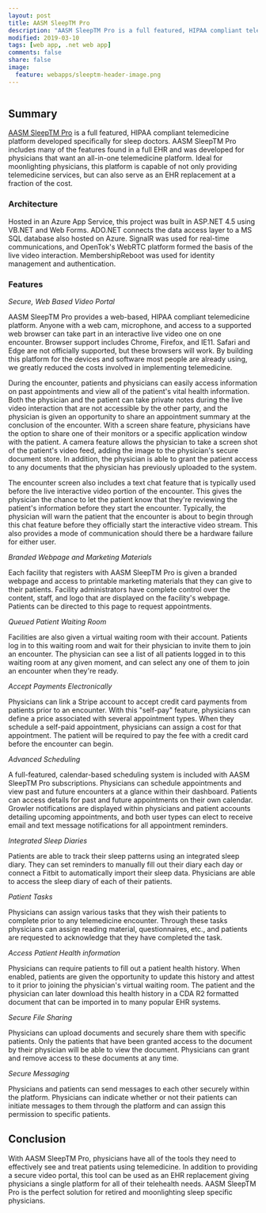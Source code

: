 ```yaml
---
layout: post
title: AASM SleepTM Pro
description: "AASM SleepTM Pro is a full featured, HIPAA compliant telemedicine platform built specifically for sleep doctors. In addition to a secure video portal, this platform features an advanced scheduling system, integrated sleep diaries, secure messaging and file sharing, access to patient health information, the ability to accept patient payments electronically, a branded website, and branded marketing materials. AASM SleepTM Pro is an electronic health record replacement in addition to a telemedicine platform."
modified: 2019-03-10
tags: [web app, .net web app]
comments: false
share: false
image:
  feature: webapps/sleeptm-header-image.png
---
```


<figure style="text-align: center">
    <img src="{{ site.url }}/images/webapps/sleeptm-pro.png" alt="">
</figure>

## Summary

[AASM SleepTM Pro](https://sleeptm.com) is a full featured, HIPAA compliant telemedicine platform developed specifically for sleep doctors. AASM SleepTM Pro includes many of the features found in a full EHR and was developed for physicians that want an all-in-one telemedicine platform. Ideal for moonlighting physicians, this platform is capable of not only providing telemedicine services, but can also serve as an EHR replacement at a fraction of the cost.

### Architecture

Hosted in an Azure App Service, this project was built in ASP.NET 4.5 using VB.NET and Web Forms. ADO.NET connects the data access layer to a MS SQL database also hosted on Azure. SignalR was used for real-time communications, and OpenTok's WebRTC platform formed the basis of the live video interaction. MembershipReboot was used for identity management and authentication.

### Features

*Secure, Web Based Video Portal*

AASM SleepTM Pro provides a web-based, HIPAA compliant telemedicine platform. Anyone with a web cam, microphone, and access to a supported web browser can take part in an interactive live video one on one encounter. Browser support includes Chrome, Firefox, and IE11. Safari and Edge are not officially supported, but these browsers will work. By building this platform for the devices and software most people are already using, we greatly reduced the costs involved in implementing telemedicine.

During the encounter, patients and physicians can easily access information on past appointments and view all of the patient's vital health information. Both the physician and the patient can take private notes during the live video interaction that are not accessible by the other party, and the physician is given an opportunity to share an appointment summary at the conclusion of the encounter. With a screen share feature, physicians have the option to share one of their monitors or a specific application window with the patient. A camera feature allows the physician to take a screen shot of the patient's video feed, adding the image to the physician's secure document store. In addition, the physician is able to grant the patient access to any documents that the physician has previously uploaded to the system.

The encounter screen also includes a text chat feature that is typically used before the live interactive video portion of the encounter. This gives the physician the chance to let the patient know that they're reviewing the patient's information before they start the encounter. Typically, the physician will warn the patient that the encounter is about to begin through this chat feature before they officially start the interactive video stream. This also provides a mode of communication should there be a hardware failure for either user.

*Branded Webpage and Marketing Materials*

Each facility that registers with AASM SleepTM Pro is given a branded webpage and access to printable marketing materials that they can give to their patients. Facility administrators have complete control over the content, staff, and logo that are displayed on the facility's webpage. Patients can be directed to this page to request appointments.

*Queued Patient Waiting Room*

Facilities are also given a virtual waiting room with their account. Patients log in to this waiting room and wait for their physician to invite them to join an encounter. The physician can see a list of all patients logged in to this waiting room at any given moment, and can select any one of them to join an encounter when they're ready.   

*Accept Payments Electronically*

Physicians can link a Stripe account to accept credit card payments from patients prior to an encounter. With this "self-pay" feature, physicians can define a price associated with several appointment types. When they schedule a self-paid appointment, physicians can assign a cost for that appointment. The patient will be required to pay the fee with a credit card before the encounter can begin.

*Advanced Scheduling*

A full-featured, calendar-based scheduling system is included with AASM SleepTM Pro subscriptions. Physicians can schedule appointments and view past and future encounters at a glance within their dashboard. Patients can access details for past and future appointments on their own calendar. Growler notifications are displayed within physicians and patient accounts detailing upcoming appointments, and both user types can elect to receive email and text message notifications for all appointment reminders.

*Integrated Sleep Diaries*

Patients are able to track their sleep patterns using an integrated sleep diary. They can set reminders to manually fill out their diary each day or connect a Fitbit to automatically import their sleep data. Physicians are able to access the sleep diary of each of their patients.

*Patient Tasks*

Physicians can assign various tasks that they wish their patients to complete prior to any telemedicine encounter. Through these tasks physicians can assign reading material, questionnaires, etc., and patients are requested to acknowledge that they have completed the task.

*Access Patient Health information*

Physicians can require patients to fill out a patient health history. When enabled, patients are given the opportunity to update this history and attest to it prior to joining the physician's virtual waiting room. The patient and the physician can later download this health history in a CDA R2 formatted document that can be imported in to many popular EHR systems.

*Secure File Sharing*

Physicians can upload documents and securely share them with specific patients. Only the patients that have been granted access to the document by their physician will be able to view the document. Physicians can grant and remove access to these documents at any time.

*Secure Messaging*

Physicians and patients can send messages to each other securely within the platform. Physicians can indicate whether or not their patients can initiate messages to them through the platform and can assign this permission to specific patients.   

## Conclusion

With AASM SleepTM Pro, physicians have all of the tools they need to effectively see and treat patients using telemedicine. In addition to providing a secure video portal, this tool can be used as an EHR replacement giving physicians a single platform for all of their telehealth needs. AASM SleepTM Pro is the perfect solution for retired and moonlighting sleep specific physicians.
